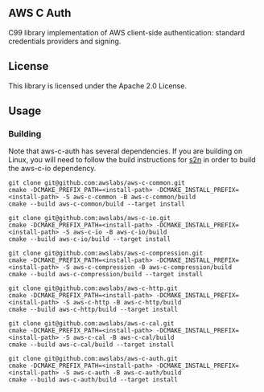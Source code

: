 ## AWS C Auth

C99 library implementation of AWS client-side authentication: standard credentials providers and signing.


## License

This library is licensed under the Apache 2.0 License. 

## Usage

### Building

Note that aws-c-auth has several dependencies.  If you are building on Linux, you will need to follow the build instructions for [s2n](https://github.com/awslabs/s2n/blob/master/docs/USAGE-GUIDE.md) in order to build the aws-c-io dependency.

````
git clone git@github.com:awslabs/aws-c-common.git
cmake -DCMAKE_PREFIX_PATH=<install-path> -DCMAKE_INSTALL_PREFIX=<install-path> -S aws-c-common -B aws-c-common/build
cmake --build aws-c-common/build --target install

git clone git@github.com:awslabs/aws-c-io.git
cmake -DCMAKE_PREFIX_PATH=<install-path> -DCMAKE_INSTALL_PREFIX=<install-path> -S aws-c-io -B aws-c-io/build
cmake --build aws-c-io/build --target install

git clone git@github.com:awslabs/aws-c-compression.git
cmake -DCMAKE_PREFIX_PATH=<install-path> -DCMAKE_INSTALL_PREFIX=<install-path> -S aws-c-compression -B aws-c-compression/build
cmake --build aws-c-compression/build --target install

git clone git@github.com:awslabs/aws-c-http.git
cmake -DCMAKE_PREFIX_PATH=<install-path> -DCMAKE_INSTALL_PREFIX=<install-path> -S aws-c-http -B aws-c-http/build
cmake --build aws-c-http/build --target install

git clone git@github.com:awslabs/aws-c-cal.git
cmake -DCMAKE_PREFIX_PATH=<install-path> -DCMAKE_INSTALL_PREFIX=<install-path> -S aws-c-cal -B aws-c-cal/build
cmake --build aws-c-cal/build --target install

git clone git@github.com:awslabs/aws-c-auth.git
cmake -DCMAKE_PREFIX_PATH=<install-path> -DCMAKE_INSTALL_PREFIX=<install-path> -S aws-c-auth -B aws-c-auth/build
cmake --build aws-c-auth/build --target install
````
